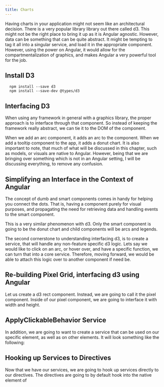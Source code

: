 ```yaml
---
title: Charts
---
```

Having charts in your application might not seem like an architectural
decision. There is a very popular library library out there called d3.
This might not be the right place to bring it up as it is Angular
agnostic. However, data can be something that can be quite abstract. It
might be tempting to tag it all into a singular service, and load it in
the appropriate component. However, using the power on Angular, it would
allow for the compartmentalization of graphics, and makes Angular a very
powerful tool for the job.

## Install D3

```
  npm install --save d3
  npm install --save-dev @types/d3
```

## Interfacing D3

When using any framework in general with a graphics library, the proper
approach is to interface through that component. So instead of keeping
the framework really abstract, we can tie it to the DOM of the
component.

When we add an arc component, it adds an arc to the component. When we
add a tooltip component to the app, it adds a donut chart. It is also
important to note, that much of what will be discussed in this chapter,
such as models, or visuals are native to Angular. However, being that we
are bringing over something which is not in an Angular setting, I will
be discussing everything, to remove any confusion.

## Simplifying an Interface in the Context of Angular

The concept of dumb and smart components comes in handy for helping you
connect the dots. That is, having a component purely for visual
purposes, and propagating the need for retrieving data and handling
events to the smart component.

This is a very similar phenomenon with d3. Only the smart component is
going to be the donut chart and child components will be arcs and
legends.

The second cornerstone to understanding interfacing d3, is to create a
service, that will handle any non-feature specific d3 logic. Lets say we
would like to click on an arc, or hover over, and have a specific
function, we can turn that into a core service. Therefore, moving
forward, we would be able to attach this logic over to another component
if need be.

## Re-building Pixel Grid, interfacing d3 using Angular

Let us create a d3 rect component. Instead, we are going to call it the
pixel component. Inside of our pixel component, we are going to
interface it with width and height.

## ApplyClickableBehavior Service

In addition, we are going to want to create a service that can be used
on our specific element, as well as on other elements. It will look
something like the following:

## Hooking up Services to Directives

Now that we have our services, we are going to hook up services directly
to our directives. The directives are going to by default hook into the
native element of